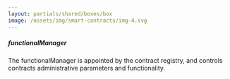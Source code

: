 ```yaml
---
layout: partials/shared/boxes/box
image: /assets/img/smart-contracts/img-4.svg
---
```


##### functionalManager

The functionalManager is appointed by the contract registry, and controls contracts administrative parameters and functionality.
